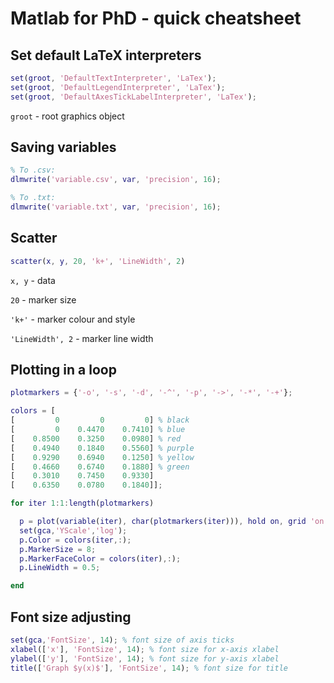 # Matlab for PhD - quick cheatsheet

## Set default LaTeX interpreters

```matlab
set(groot, 'DefaultTextInterpreter', 'LaTex');
set(groot, 'DefaultLegendInterpreter', 'LaTex');
set(groot, 'DefaultAxesTickLabelInterpreter', 'LaTex');
```

`groot` - root graphics object

## Saving variables

```Matlab
% To .csv:
dlmwrite('variable.csv', var, 'precision', 16);

% To .txt:
dlmwrite('variable.txt', var, 'precision', 16);
```

## Scatter

```matlab
scatter(x, y, 20, 'k+', 'LineWidth', 2)
```

`x, y` - data

`20` - marker size

`'k+'` - marker colour and style

`'LineWidth', 2` - marker line width

## Plotting in a loop

```matlab
plotmarkers = {'-o', '-s', '-d', '-^', '-p', '->', '-*', '-+'};

colors = [
[         0         0         0] % black
[         0    0.4470    0.7410] % blue
[    0.8500    0.3250    0.0980] % red
[    0.4940    0.1840    0.5560] % purple
[    0.9290    0.6940    0.1250] % yellow
[    0.4660    0.6740    0.1880] % green
[    0.3010    0.7450    0.9330]
[    0.6350    0.0780    0.1840]];

for iter 1:1:length(plotmarkers)

  p = plot(variable(iter), char(plotmarkers(iter))), hold on, grid 'on'
  set(gca,'YScale','log');
  p.Color = colors(iter,:);
  p.MarkerSize = 8;
  p.MarkerFaceColor = colors(iter),:);
  p.LineWidth = 0.5;

end
```

## Font size adjusting

```matlab
set(gca,'FontSize', 14); % font size of axis ticks
xlabel(['x'], 'FontSize', 14); % font size for x-axis xlabel
ylabel(['y'], 'FontSize', 14); % font size for y-axis xlabel
title(['Graph $y(x)$'], 'FontSize', 14); % font size for title
```
